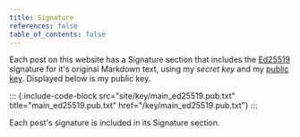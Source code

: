 ```yaml
---
title: Signature
references: false
table_of_contents: false
---
```


Each post on this website has a Signature section that includes the [Ed25519](https://en.wikipedia.org/wiki/EdDSA#Ed25519) signature for it's original Markdown text, using my _secret key_ and my [public key](/key/main_ed25519.pub.txt). Displayed below is my public key.

::: {.include-code-block src="site/key/main_ed25519.pub.txt" title="main_ed25519.pub.txt" href="/key/main_ed25519.pub.txt"}
:::

Each post's signature is included in its Signature section.
